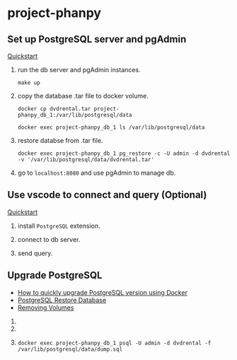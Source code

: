 # project-phanpy

## Set up PostgreSQL server and pgAdmin

[Quickstart](https://linuxhint.com/postgresql_docker/)

1. run the db server and pgAdmin instances.

   ```
   make up
   ```

2. copy the database .tar file to docker volume.

   ```
   docker cp dvdrental.tar project-phanpy_db_1:/var/lib/postgresql/data
   ```

   ```
   docker exec project-phanpy_db_1 ls /var/lib/postgresql/data
   ```

3. restore databse from .tar file.

   ```
   docker exec project-phanpy_db_1 pg_restore -c -U admin -d dvdrental -v '/var/lib/postgresql/data/dvdrental.tar'
   ```

4. go to `localhost:8080` and use pgAdmin to manage db.

## Use vscode to connect and query (Optional)

[Quickstart](https://docs.microsoft.com/en-us/azure/azure-sql/database/connect-query-vscode)

1. install `PostgreSQL` extension.

2. connect to db server.

3. send query.

## Upgrade PostgreSQL

- [How to quickly upgrade PostgreSQL version using Docker](https://josepostiga.com/how-to-upgrade-postgresql-version-and-transfer-your-old-data-using-docker/)
- [PostgreSQL Restore Database](https://www.postgresqltutorial.com/postgresql-restore-database/)
- [Removing Volumes](https://www.digitalocean.com/community/tutorials/how-to-remove-docker-images-containers-and-volumes#:~:text=Removing%20Volumes)

1.
2.
3. ```
   docker exec project-phanpy_db_1 psql -U admin -d dvdrental -f /var/lib/postgresql/data/dump.sql
   ```
